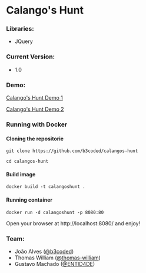 # Calango's Hunt

### Libraries:
- JQuery

### Current Version:
- 1.0

### Demo:

<a href="http://calangoshunt.herokuapp.com">Calango's Hunt Demo 1</a>

<a href="http://https://b3coded.github.io/calangos-hunt">Calango's Hunt Demo 2</a>


### Running with Docker

#### Cloning the repositorie

```git clone https://github.com/b3coded/calangos-hunt```

```cd calangos-hunt```


#### Build image

```docker build -t calangoshunt .```

#### Running container

```docker run -d calangoshunt -p 8080:80```

Open your browser at http://localhost:8080/ and enjoy!

### Team:
 - João Alves (<a href="https://github.com/b3coded" target="_blank">@b3coded</a>)
 - Thomas William (<a href="https://github.com/thomas-william" target="_blank">@thomas-william</a>)
 - Gustavo Machado (<a href="https://github.com/ENTID4DE" target="_blank">@ENTID4DE</a>)
